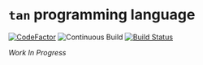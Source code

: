 `tan` programming language
===

[![CodeFactor](https://www.codefactor.io/repository/github/tjysdsg/tan/badge/master)](https://www.codefactor.io/repository/github/tjysdsg/tan/overview/master)
![Continuous Build](https://github.com/tjysdsg/tan/workflows/Continuous%20Build/badge.svg)
[![Build Status](https://travis-ci.com/tjysdsg/tan.svg?branch=master)](https://travis-ci.com/tjysdsg/tan)

*Work In Progress*
